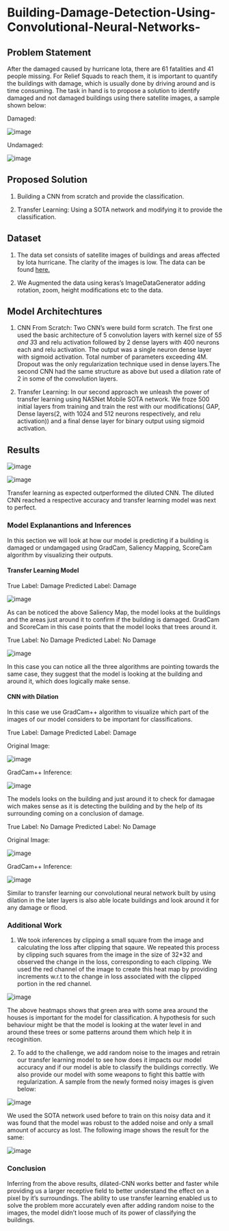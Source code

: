 # Building-Damage-Detection-Using-Convolutional-Neural-Networks-

## Problem Statement 
After the damaged caused by hurricane lota, there are 61 fatalities and 41 people missing. For Relief Squads to reach them, it is important to quantify the buildings with damage, which is usually done by driving around and is time consuming. The task in hand is to propose a solution to identify damaged and not damaged buildings using there satellite images, a sample shown below:

Damaged: 

![image](https://user-images.githubusercontent.com/62461730/163123873-045d3aca-3e58-4973-b362-d122cfb7ab50.png)

Undamaged: 

![image](https://user-images.githubusercontent.com/62461730/163123664-904e5855-55ce-4103-8423-da896f5e63ae.png)

## Proposed Solution

1) Building a CNN from scratch and provide the classification.

2) Transfer Learning: Using a SOTA network and modifying it to provide the classification.

## Dataset 
1) The data set consists of satellite images of buildings and areas affected by lota hurricane. The clarity of the images is low. The data can be found <a href='https://www.kaggle.com/datasets/kmader/satellite-images-of-hurricane-damage' target='_blank'>here.</a>

2) We Augmented the data using keras’s ImageDataGenerator adding rotation, zoom, height modifications etc to the data.

## Model Architechtures 
1) CNN From Scratch: Two CNN’s were build form scratch. The first one used the basic architecture of  5 convolution layers with kernel size of 5*5 and 3*3 and relu activation followed by 2 dense layers with 400 neurons each and relu activation. The output was a single neuron dense layer with sigmoid activation. Total number of parameters exceeding 4M. Dropout was the only regularization technique used in dense layers.The second CNN had the same structure as above but used a dilation rate of 2 in some of the convolution layers.

2) Transfer Learning: In our second approach we unleash the power of transfer learning using NASNet Mobile SOTA network. We froze 500 initial layers from training and train the rest with our modifications( GAP, Dense layers(2, with 1024 and 512 neurons respectively, and relu activation)) and a final  dense layer for binary output using sigmoid activation.

## Results

![image](https://user-images.githubusercontent.com/62461730/163125856-704d68b1-f208-4d63-9390-18580a41588d.png)

![image](https://user-images.githubusercontent.com/62461730/163125987-621e48f4-61ed-4dba-a3bf-4c86a737d878.png)

Transfer learning as expected outperformed the diluted CNN. The diluted CNN reached a respective accuracy and transfer learning model was next to perfect.

### Model Explanantions and Inferences
In this section we will look at how our model is predicting if a building is damaged or undamgaged using GradCam, Saliency Mapping, ScoreCam algorithm by visualizing their outputs.

#### Transfer Learning Model 

True Label: Damage
Predicted Label: Damage

![image](https://user-images.githubusercontent.com/62461730/163127907-2894f5e5-14b3-4bd7-8c52-cd199c077d39.png)

As can be noticed the above Saliency Map, the model looks at the buildings and the areas just around it to confirm if the building is damaged. GradCam and ScoreCam in this case points that the model looks that trees around it. 

True Label: No Damage 
Predicted Label: No Damage

![image](https://user-images.githubusercontent.com/62461730/163129086-35f1ddc6-ad1e-4c91-9c29-83ed68570e6f.png)

In this case you can notice all the three algorithms are pointing towards the same case, they suggest that the model is looking at the building and around it, which does logically make sense.

#### CNN with Dilation
In this case we use GradCam++ algorithm to visualize which part of the images of our model considers to be important for classifications.

True Label: Damage 
Predicted Label: Damage

Original Image:

![image](https://user-images.githubusercontent.com/62461730/163129650-6a35d189-3546-4844-bb85-8df016a35a52.png)

GradCam++ Inference:

![image](https://user-images.githubusercontent.com/62461730/163129787-6b67bf3e-2f0a-42f9-90ac-a642736b24fa.png)

The models looks on the building and just around it to check for damagae wich makes sense as it is detecting the building and by the help of its surrounding coming on a conclusion of damage.

True Label: No Damage
Predicted Label: No Damage

Original Image:

![image](https://user-images.githubusercontent.com/62461730/163130913-edb62c2a-3608-49db-a39c-fe0c03ad1622.png)

GradCam++ Inference:

![image](https://user-images.githubusercontent.com/62461730/163131110-8f60f8e1-dd18-40d3-aa50-1b4c04a1b5aa.png)

Similar to transfer learning our convolutional neural network built by using dilation in the later layers is also able locate buildings and look around it for any damage or flood.


### Additional Work

1) We took inferences by clipping a small square from the image and calculating the loss after clipping that sqaure. We repeated this process by clipping such squares from the image in the size of 32*32 and observed the change in the loss, corresponding to each clipping. We used the red channel of the image to create this heat map by providing increments w.r.t to the change in loss associated with the clipped portion in the red channel.

![image](https://user-images.githubusercontent.com/62461730/163132266-83ca2c52-49f6-4b3b-94bc-9fd0583f597b.png)

The above heatmaps shows that green area with some area around the houses is important for the model for classification. A hypothesis for such behaviour might be that the model is looking at the water level in and around these trees or some patterns around them which help it in recoginition.

2) To add to the challenge, we add  random noise to the images and retrain our transfer learning model to see how does it impacts our model accuracy and if our model is able to classify the buildings correctly. We also provide our model with some weapons to fight this battle with regularization. A sample from the newly formed noisy images is given below:

![image](https://user-images.githubusercontent.com/62461730/163132827-cd88475f-b446-4a8c-a9b8-9673cb1efd71.png)

We used the SOTA network used before to train on this noisy data and it was found that the model was robust to the added noise and only a small amount of accurcy as lost. The following image shows the result for the same:

![image](https://user-images.githubusercontent.com/62461730/163133205-fe8ca22b-3811-4ed5-ac0c-89c5acc94e10.png)

### Conclusion

Inferring from the above results, dilated-CNN works better and faster while providing us a larger receptive field to better understand the effect on a pixel by it’s surroundings. The ability to use transfer learning enabled us to solve the problem more accurately even after adding random noise to the images, the model didn’t loose much of its power of classifying the buildings. 




























